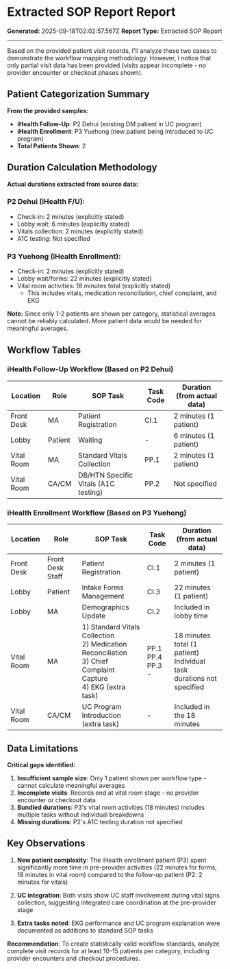# Extracted SOP Report Report

**Generated:** 2025-09-18T02:02:57.567Z
**Report Type:** Extracted SOP Report

---

Based on the provided patient visit records, I'll analyze these two cases to demonstrate the workflow mapping methodology. However, I notice that only partial visit data has been provided (visits appear incomplete - no provider encounter or checkout phases shown).

## Patient Categorization Summary

**From the provided samples:**
- **iHealth Follow-Up**: P2 Dehui (existing DM patient in UC program)
- **iHealth Enrollment**: P3 Yuehong (new patient being introduced to UC program)
- **Total Patients Shown**: 2

## Duration Calculation Methodology

**Actual durations extracted from source data:**

### P2 Dehui (iHealth F/U):
- Check-in: 2 minutes (explicitly stated)
- Lobby wait: 6 minutes (explicitly stated)
- Vitals collection: 2 minutes (explicitly stated)
- A1C testing: Not specified

### P3 Yuehong (iHealth Enrollment):
- Check-in: 2 minutes (explicitly stated)
- Lobby wait/forms: 22 minutes (explicitly stated)
- Vital room activities: 18 minutes total (explicitly stated)
  - This includes vitals, medication reconciliation, chief complaint, and EKG

**Note:** Since only 1-2 patients are shown per category, statistical averages cannot be reliably calculated. More patient data would be needed for meaningful averages.

## Workflow Tables

### iHealth Follow-Up Workflow (Based on P2 Dehui)

| Location | Role | SOP Task | Task Code | Duration (from actual data) |
|----------|------|----------|-----------|----------------------------|
| Front Desk | MA | Patient Registration | CI.1 | 2 minutes (1 patient) |
| Lobby | Patient | Waiting | - | 6 minutes (1 patient) |
| Vital Room | MA | Standard Vitals Collection | PP.1 | 2 minutes (1 patient) |
| Vital Room | CA/CM | DB/HTN Specific Vitals (A1C testing) | PP.2 | Not specified |

### iHealth Enrollment Workflow (Based on P3 Yuehong)

| Location | Role | SOP Task | Task Code | Duration (from actual data) |
|----------|------|----------|-----------|----------------------------|
| Front Desk | Front Desk Staff | Patient Registration | CI.1 | 2 minutes (1 patient) |
| Lobby | Patient | Intake Forms Management | CI.3 | 22 minutes (1 patient) |
| Lobby | MA | Demographics Update | CI.2 | Included in lobby time |
| Vital Room | MA | 1) Standard Vitals Collection<br>2) Medication Reconciliation<br>3) Chief Complaint Capture<br>4) EKG (extra task) | PP.1<br>PP.4<br>PP.3<br>- | 18 minutes total (1 patient)<br>Individual task durations not specified |
| Vital Room | CA/CM | UC Program Introduction (extra task) | - | Included in the 18 minutes |

## Data Limitations

**Critical gaps identified:**
1. **Insufficient sample size**: Only 1 patient shown per workflow type - cannot calculate meaningful averages
2. **Incomplete visits**: Records end at vital room stage - no provider encounter or checkout data
3. **Bundled durations**: P3's vital room activities (18 minutes) includes multiple tasks without individual breakdowns
4. **Missing durations**: P2's A1C testing duration not specified

## Key Observations

1. **New patient complexity**: The iHealth enrollment patient (P3) spent significantly more time in pre-provider activities (22 minutes for forms, 18 minutes in vital room) compared to the follow-up patient (P2: 2 minutes for vitals)

2. **UC integration**: Both visits show UC staff involvement during vital signs collection, suggesting integrated care coordination at the pre-provider stage

3. **Extra tasks noted**: EKG performance and UC program explanation were documented as additions to standard SOP tasks

**Recommendation**: To create statistically valid workflow standards, analyze complete visit records for at least 10-15 patients per category, including provider encounters and checkout procedures.